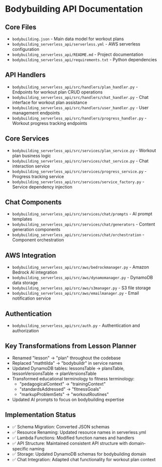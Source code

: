 # Bodybuilding API Documentation

## Core Files
- `bodybuilding.json` - Main data model for workout plans
- `bodybuilding_serverless_api/serverless.yml` - AWS serverless configuration
- `bodybuilding_serverless_api/README.md` - Project documentation
- `bodybuilding_serverless_api/requirements.txt` - Python dependencies

## API Handlers
- `bodybuilding_serverless_api/src/handlers/plan_handler.py` - Endpoints for workout plan CRUD operations
- `bodybuilding_serverless_api/src/handlers/chat_handler.py` - Chat interface for workout plan assistance
- `bodybuilding_serverless_api/src/handlers/user_handler.py` - User management endpoints
- `bodybuilding_serverless_api/src/handlers/progress_handler.py` - Workout progress tracking endpoints

## Core Services
- `bodybuilding_serverless_api/src/services/plan_service.py` - Workout plan business logic
- `bodybuilding_serverless_api/src/services/chat_service.py` - Chat interaction service
- `bodybuilding_serverless_api/src/services/progress_service.py` - Progress tracking service
- `bodybuilding_serverless_api/src/services/service_factory.py` - Service dependency injection

## Chat Components
- `bodybuilding_serverless_api/src/services/chat/prompts` - AI prompt templates
- `bodybuilding_serverless_api/src/services/chat/generators` - Content generation components
- `bodybuilding_serverless_api/src/services/chat/orchestration` - Component orchestration

## AWS Integration
- `bodybuilding_serverless_api/src/aws/bedrockmanager.py` - Amazon Bedrock AI integration
- `bodybuilding_serverless_api/src/aws/dynamomanager.py` - DynamoDB data storage
- `bodybuilding_serverless_api/src/aws/s3manager.py` - S3 file storage
- `bodybuilding_serverless_api/src/aws/emailmanager.py` - Email notification service

## Authentication
- `bodybuilding_serverless_api/src/auth.py` - Authentication and authorization

## Key Transformations from Lesson Planner
- Renamed "lesson" → "plan" throughout the codebase
- Replaced "mathtilda" → "bodybuildr" in service names
- Updated DynamoDB tables: lessonsTable → plansTable, lessonVersionsTable → planVersionsTable
- Transformed educational terminology to fitness terminology:
  - "pedagogicalContext" → "trainingContext"
  - "standardsAddressed" → "fitnessGoals"
  - "markupProblemSets" → "workoutRoutines"
- Updated AI prompts to focus on bodybuilding expertise

## Implementation Status
- ✅ Schema Migration: Converted JSON schemas
- ✅ Resource Renaming: Updated resource names in serverless.yml
- ✅ Lambda Functions: Modified function names and handlers
- ✅ API Structure: Maintained consistent API structure with domain-specific naming
- ✅ Storage: Updated DynamoDB schemas for bodybuilding domain
- ✅ Chat Integration: Adapted chat functionality for workout plan context 
